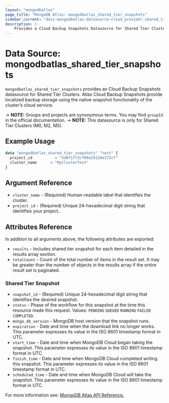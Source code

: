 ```yaml
---
layout: "mongodbatlas"
page_title: "MongoDB Atlas: mongodbatlas_shared_tier_snapshots"
sidebar_current: "docs-mongodbatlas-datasource-cloud_provider_shared_tier_snapshots"
description: |-
    Provides a Cloud Backup Snapshots Datasource for Shared Tier Clusters.
---
```


# Data Source: mongodbatlas_shared_tier_snapshots

`mongodbatlas_shared_tier_snapshots` provides an Cloud Backup Snapshots datasource for Shared Tier Clusters. Atlas Cloud Backup Snapshots provide localized backup storage using the native snapshot functionality of the cluster’s cloud service.

-> **NOTE:** Groups and projects are synonymous terms. You may find `groupId` in the official documentation.
-> **NOTE:** This datasource is only for Shared Tier Clusters (M0, M2, M5).


## Example Usage

```terraform
data "mongodbatlas_shared_tier_snapshots" "test" {
  project_id          = "5d0f1f73cf09a29120e173cf"
  cluster_name      = "MyClusterTest"
}
```

## Argument Reference

* `cluster_name` - (Required) Human-readable label that identifies the cluster.
* `project_id` - (Required) Unique 24-hexadecimal digit string that identifies your project..

## Attributes Reference

In addition to all arguments above, the following attributes are exported:

* `results` - Includes shared tier snapshot for each item detailed in the results array section.
* `totalCount` - Count of the total number of items in the result set. It may be greater than the number of objects in the results array if the entire result set is paginated.

### Shared Tier Snapshot

* `snapshot_id` - (Required) Unique 24-hexadecimal digit string that identifies the desired snapshot.
* `status` - Phase of the workflow for this snapshot at the time this resource made this request. Values: `PENDING` `QUEUED` `RUNNING` `FAILED` `COMPLETED`.
* `mongo_db_version` - MongoDB host version that the snapshot runs.
* `expiration` - Date and time when the download link no longer works. This parameter expresses its value in the ISO 8601 timestamp format in UTC.
* `start_time` - Date and time when MongoDB Cloud began taking the snapshot. This parameter expresses its value in the ISO 8601 timestamp format in UTC.
* `finish_time` - Date and time when MongoDB Cloud completed writing this snapshot. This parameter expresses its value in the ISO 8601 timestamp format in UTC.
* `scheduled_time` - 	Date and time when MongoDB Cloud will take the snapshot. This parameter expresses its value in the ISO 8601 timestamp format in UTC.

For more information see: [MongoDB Atlas API Reference.](https://www.mongodb.com/docs/atlas/reference/api-resources-spec/v2/#tag/Shared-Tier-Snapshots/operation/listSharedClusterBackups/)